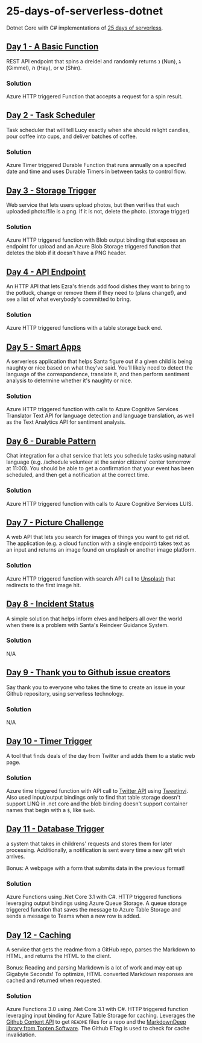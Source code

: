 # 25-days-of-serverless-dotnet

Dotnet Core with C# implementations of [25 days of serverless](https://25daysofserverless.com/).

## [Day 1 - A Basic Function](./day01/README.md)

REST API endpoint that spins a dreidel and randomly returns נ (Nun), ג (Gimmel), ה (Hay), or ש (Shin).

### Solution

Azure HTTP triggered Function that accepts a request for a spin result.

## [Day 2 - Task Scheduler](./day02/README.md)

Task scheduler that will tell Lucy exactly when she should relight candles, pour coffee into cups, and deliver batches of coffee.

### Solution

Azure Timer triggered Durable Function that runs annually on a specifed date and time and uses Durable Timers in between tasks to control flow.

## [Day 3 - Storage Trigger](./day03/README.md)

Web service that lets users upload photos, but then verifies that each uploaded photo/file is a png. If it is not, delete the photo. (storage trigger)

### Solution

Azure HTTP triggered function with Blob output binding that exposes an endpoint for upload and an Azure Blob Storage triggered function that deletes the blob if it doesn't have a PNG header.

## [Day 4 - API Endpoint](./day04/README.md)

An HTTP API that lets Ezra's friends add food dishes they want to bring to the potluck, change or remove them if they need to (plans change!), and see a list of what everybody's committed to bring.

### Solution

Azure HTTP triggered functions with a table storage back end.

## [Day 5 - Smart Apps](./day05/README.md)

A serverless application that helps Santa figure out if a given child is being naughty or nice based on what they've said. You'll likely need to detect the language of the correspondence, translate it, and then perform sentiment analysis to determine whether it's naughty or nice.

### Solution

Azure HTTP triggered function with calls to Azure Cognitive Services Translator Text API for language detection and language translation, as well as the Text Analytics API for sentiment analysis.

## [Day 6 - Durable Pattern](./day06/README.md)

Chat integration for a chat service that lets you schedule tasks using natural language (e.g. /schedule volunteer at the senior citizens' center tomorrow at 11:00). You should be able to get a confirmation that your event has been scheduled, and then get a notification at the correct time.

### Solution

Azure HTTP triggered function with calls to Azure Cognitive Services LUIS.

## [Day 7 - Picture Challenge](./day07/README.md)

A web API that lets you search for images of things you want to get rid of. The application (e.g. a cloud function with a single endpoint) takes text as an input and returns an image found on unsplash or another image platform.

### Solution

Azure HTTP triggered function with search API call to [Unsplash](https://api.unsplash.com) that redirects to the first image hit.

## [Day 8 - Incident Status](./day08/README.md)

A simple solution that helps inform elves and helpers all over the world when there is a problem with Santa's Reindeer Guidance System.

### Solution

N/A

## [Day 9 - Thank you to Github issue creators](./day09/README.md)

Say thank you to everyone who takes the time to create an issue in your Github repository, using serverless technology.

### Solution

N/A

## [Day 10 - Timer Trigger](./day10/README.md)

A tool that finds deals of the day from Twitter and adds them to a static web page.

### Solution

Azure time triggered function with API call to [Twitter API](https://api.twitter.com) using [Tweetinvi](https://github.com/linvi/tweetinvi). Also used input/output bindings only to find that table storage doesn't support LINQ in .net core and the blob binding doesn't support container names that begin with a `$`, like `$web`.

## [Day 11 - Database Trigger](./day11/README.md)

a system that takes in childrens' requests and stores them for later processing. Additionally, a notification is sent every time a new gift wish arrives.

Bonus: A webpage with a form that submits data in the previous format!

### Solution

Azure Functions using .Net Core 3.1 with C#. HTTP triggered functions leveraging output bindings using Azure Queue Storage. A queue storage triggered function that saves the message to Azure Table Storage and sends a message to Teams when a new row is added.

## [Day 12 - Caching](./day12/README.md)

A service that gets the readme from a GitHub repo, parses the Markdown to HTML, and returns the HTML to the client.

Bonus: Reading and parsing Markdown is a lot of work and may eat up Gigabyte Seconds! To optimize, HTML converted Markdown responses are cached and returned when requested.

### Solution

Azure Functions 3.0 using .Net Core 3.1 with C#. HTTP triggered function leveraging input binding for Azure Table Storage for caching. Leverages the [Github Content API](https://developer.github.com/v3/repos/contents) to get `README` files for a repo and the [MarkdownDeep library from Topten Software](https://www.toptensoftware.com/markdowndeep/). The Github ETag is used to check for cache invalidation.